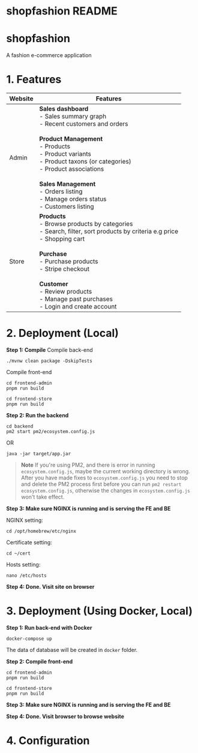 # shopfashion README

# shopfashion

A fashion e-commerce application

# 1. Features

| Website | Features                                                                                                                                                                                                                                                                                                       |
| ------- | -------------------------------------------------------------------------------------------------------------------------------------------------------------------------------------------------------------------------------------------------------------------------------------------------------------- |
| Admin   | **Sales dashboard**<br>- Sales summary graph<br>- Recent customers and orders<br><br>**Product Management**<br>- Products<br>- Product variants<br>- Product taxons (or categories)<br>- Product associations<br><br>**Sales Management**<br>- Orders listing<br>- Manage orders status<br>- Customers listing |
| Store   | **Products**<br>- Browse products by categories<br>- Search, filter, sort products by criteria e.g price<br>- Shopping cart<br><br>**Purchase**<br>- Purchase products<br>- Stripe checkout<br><br>**Customer**<br>- Review products<br>- Manage past purchases<br>- Login and create account                  |

# 2. Deployment (Local)

**Step 1: Compile**
Compile back-end

```
./mvnw clean package -DskipTests
```

Compile front-end

```
cd frontend-admin
pnpm run build
```

```
cd frontend-store
pnpm run build
```

**Step 2: Run the backend**

```
cd backend
pm2 start pm2/ecosystem.config.js
```

OR

```
java -jar target/app.jar
```

> **Note** If you're using PM2, and there is error in running `ecosystem.config.js`, maybe the current working directory is wrong. After you have made fixes to `ecosystem.config.js` you need to stop and delete the PM2 process first before you can run `pm2 restart ecosystem.config.js`, otherwise the changes in `ecosystem.config.js` won't take effect.

**Step 3: Make sure NGINX is running and is serving the FE and BE**

NGINX setting:

```
cd /opt/homebrew/etc/nginx
```

Certificate setting:

```
cd ~/cert
```

Hosts setting:

```
nano /etc/hosts
```

**Step 4: Done. Visit site on browser**

# 3. Deployment (Using Docker, Local)

**Step 1: Run back-end with Docker**

```
docker-compose up
```

The data of database will be created in `docker` folder.

**Step 2: Compile front-end**

```
cd frontend-admin
pnpm run build
```

```
cd frontend-store
pnpm run build
```

**Step 3: Make sure NGINX is running and is serving the FE and BE**

**Step 4: Done. Visit browser to browse website**

# 4. Configuration
